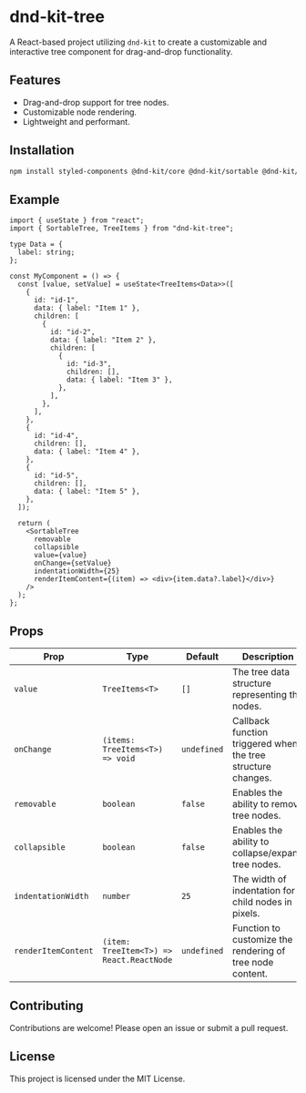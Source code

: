 # dnd-kit-tree

A React-based project utilizing `dnd-kit` to create a customizable and interactive tree component for drag-and-drop
functionality.

## Features

- Drag-and-drop support for tree nodes.
- Customizable node rendering.
- Lightweight and performant.

## Installation

```bash
npm install styled-components @dnd-kit/core @dnd-kit/sortable @dnd-kit/utilities dnd-kit-tree
```

## Example

```tsx
import { useState } from "react";
import { SortableTree, TreeItems } from "dnd-kit-tree";

type Data = {
  label: string;
};

const MyComponent = () => {
  const [value, setValue] = useState<TreeItems<Data>>([
    {
      id: "id-1",
      data: { label: "Item 1" },
      children: [
        {
          id: "id-2",
          data: { label: "Item 2" },
          children: [
            {
              id: "id-3",
              children: [],
              data: { label: "Item 3" },
            },
          ],
        },
      ],
    },
    {
      id: "id-4",
      children: [],
      data: { label: "Item 4" },
    },
    {
      id: "id-5",
      children: [],
      data: { label: "Item 5" },
    },
  ]);

  return (
    <SortableTree
      removable
      collapsible
      value={value}
      onChange={setValue}
      indentationWidth={25}
      renderItemContent={(item) => <div>{item.data?.label}</div>}
    />
  );
};
```

## Props

| Prop                | Type                                     | Default     | Description                                                  |
| ------------------- | ---------------------------------------- | ----------- | ------------------------------------------------------------ |
| `value`             | `TreeItems<T>`                           | `[]`        | The tree data structure representing the nodes.              |
| `onChange`          | `(items: TreeItems<T>) => void`          | `undefined` | Callback function triggered when the tree structure changes. |
| `removable`         | `boolean`                                | `false`     | Enables the ability to remove tree nodes.                    |
| `collapsible`       | `boolean`                                | `false`     | Enables the ability to collapse/expand tree nodes.           |
| `indentationWidth`  | `number`                                 | `25`        | The width of indentation for child nodes in pixels.          |
| `renderItemContent` | `(item: TreeItem<T>) => React.ReactNode` | `undefined` | Function to customize the rendering of tree node content.    |

## Contributing

Contributions are welcome! Please open an issue or submit a pull request.

## License

This project is licensed under the MIT License.
